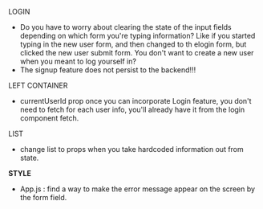 LOGIN
- Do you have to worry about clearing the state of the input fields depending on which form you're typing information? Like if you started typing in the new user form, and then changed to th elogin form, but clicked the new user submit form. You don't want to create a new user when  you meant to log yourself in?
- The signup feature does not persist to the backend!!!

LEFT CONTAINER
- currentUserId prop once you can incorporate Login feature, you don't need to fetch for each user info, you'll already have it from the login component fetch.

LIST
- change list to props when you take hardcoded information out from state.

**STYLE**
- App.js : find a way to make the error message appear on the screen by the form field.
